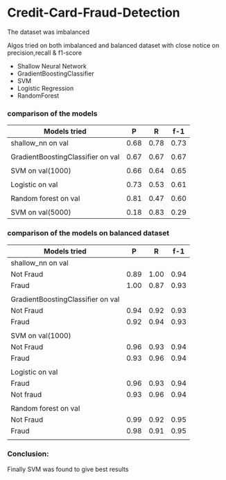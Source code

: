 # Credit-Card-Fraud-Detection

The dataset was imbalanced

Algos tried on both imbalanced and balanced dataset with close notice on precision,recall & f1-score

- Shallow Neural Network
- GradientBoostingClassifier
- SVM
- Logistic Regression
- RandomForest

### comparison of the models

|         Models tried                             |       P    |     R    |   f-1   |
|--------------------------------------------------|------------|----------|---------|
|shallow_nn on val                                 |     0.68   |  0.78    | 0.73    |
|                                                  |            |          |         |
|GradientBoostingClassifier on val                 |     0.67   |  0.67    | 0.67    |
|                                                  |            |          |         |
|SVM on val(1000)                                  |     0.66   |   0.64   |  0.65   |
|                                                  |            |          |         |
|Logistic on val                                   |     0.73   |   0.53   |  0.61   |
|                                                  |            |          |         |
|Random forest on val                              |     0.81   |   0.47   |  0.60   |
|                                                  |            |          |         |
|SVM on val(5000)                                  |     0.18   |   0.83   |  0.29   |

### comparison of the models on balanced dataset

|         Models tried                             |       P    |     R    |   f-1   |
|--------------------------------------------------|------------|----------|---------|
|shallow_nn on val                                 |            |          |         |
|Not Fraud                                         |      0.89  |   1.00   |  0.94   |
|Fraud                                             |      1.00  |   0.87   |  0.93   |    
|                                                  |            |          |         |
|GradientBoostingClassifier on val                 |            |          |         |
|Not Fraud                                         |      0.94  |   0.92   |  0.93   |
|Fraud                                             |      0.92  |   0.94   |  0.93   |  
|                                                  |            |          |         |
|SVM on val(1000)                                  |            |          |         |
|Not Fraud                                         |      0.96  |   0.93   |  0.94   |
|Fraud                                             |      0.93  |   0.96   |  0.94   |  
|                                                  |            |          |         |
|Logistic on val                                   |            |          |         |
|Fraud                                             |     0.96   |   0.93   |  0.94   |
|Not fraud                                         |     0.93   |   0.96   |  0.94   |
|                                                  |            |          |         |
|Random forest on val                              |            |          |         |
|Not Fraud                                         |      0.99  |   0.92   |  0.95   |
|Fraud                                             |      0.98  |   0.91   |  0.95   |  
|                                                  |            |          |         |

### Conclusion:

Finally SVM was found to give best results

